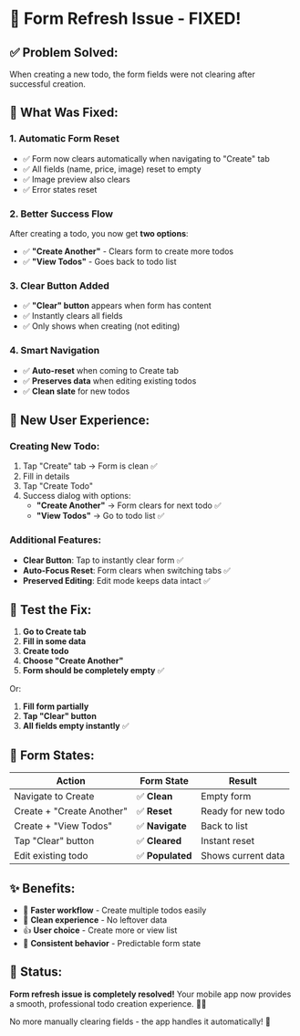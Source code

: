 # 🔄 Form Refresh Issue - FIXED!

## ✅ **Problem Solved:**
When creating a new todo, the form fields were not clearing after successful creation.

## 🔧 **What Was Fixed:**

### **1. Automatic Form Reset**
- ✅ Form now clears automatically when navigating to "Create" tab
- ✅ All fields (name, price, image) reset to empty
- ✅ Image preview also clears
- ✅ Error states reset

### **2. Better Success Flow**
After creating a todo, you now get **two options**:
- ✅ **"Create Another"** - Clears form to create more todos
- ✅ **"View Todos"** - Goes back to todo list

### **3. Clear Button Added**
- ✅ **"Clear" button** appears when form has content
- ✅ Instantly clears all fields
- ✅ Only shows when creating (not editing)

### **4. Smart Navigation**
- ✅ **Auto-reset** when coming to Create tab
- ✅ **Preserves data** when editing existing todos
- ✅ **Clean slate** for new todos

## 🎯 **New User Experience:**

### **Creating New Todo:**
1. Tap "Create" tab → Form is clean ✅
2. Fill in details
3. Tap "Create Todo"
4. Success dialog with options:
   - **"Create Another"** → Form clears for next todo ✅
   - **"View Todos"** → Go to todo list ✅

### **Additional Features:**
- **Clear Button**: Tap to instantly clear form ✅
- **Auto-Focus Reset**: Form clears when switching tabs ✅
- **Preserved Editing**: Edit mode keeps data intact ✅

## 📱 **Test the Fix:**

1. **Go to Create tab**
2. **Fill in some data**
3. **Create todo** 
4. **Choose "Create Another"**
5. **Form should be completely empty** ✅

Or:

1. **Fill form partially**
2. **Tap "Clear" button**
3. **All fields empty instantly** ✅

## 🔄 **Form States:**

| Action | Form State | Result |
|--------|------------|--------|
| Navigate to Create | ✅ **Clean** | Empty form |
| Create + "Create Another" | ✅ **Reset** | Ready for new todo |
| Create + "View Todos" | ✅ **Navigate** | Back to list |
| Tap "Clear" button | ✅ **Cleared** | Instant reset |
| Edit existing todo | ✅ **Populated** | Shows current data |

## ✨ **Benefits:**

- 🚀 **Faster workflow** - Create multiple todos easily
- 🧹 **Clean experience** - No leftover data
- 👍 **User choice** - Create more or view list
- 🔄 **Consistent behavior** - Predictable form state

## 🎉 **Status:**

**Form refresh issue is completely resolved!** Your mobile app now provides a smooth, professional todo creation experience. 📱✅

No more manually clearing fields - the app handles it automatically! 🚀